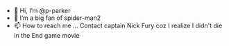- 👋 Hi, I’m @p-parker
- 👀 I’m a big fan of spider-man2 <!---So big of a fan I would use it as a password hahaha just kidding ---> 
- 📫 How to reach me ... Contact captain Nick Fury coz I realize I didn't die in the End game movie

<!---
p-parker is not ✨ KIDDING ✨
--->

